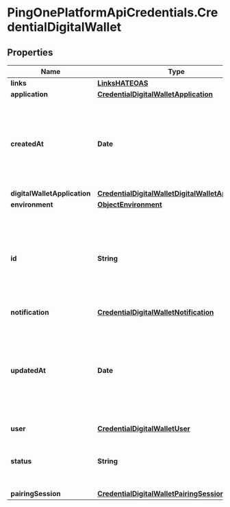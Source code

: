 # PingOnePlatformApiCredentials.CredentialDigitalWallet

## Properties

Name | Type | Description | Notes
------------ | ------------- | ------------- | -------------
**links** | [**LinksHATEOAS**](LinksHATEOAS.md) |  | [optional] 
**application** | [**CredentialDigitalWalletApplication**](CredentialDigitalWalletApplication.md) |  | [optional] 
**createdAt** | **Date** | A string that specifies the date and time the credential digital wallet was created. | [optional] [readonly] 
**digitalWalletApplication** | [**CredentialDigitalWalletDigitalWalletApplication**](CredentialDigitalWalletDigitalWalletApplication.md) |  | [optional] 
**environment** | [**ObjectEnvironment**](ObjectEnvironment.md) |  | [optional] 
**id** | **String** | A string that specifies the identifier (UUID) associated with the credential digital wallet app. | [optional] 
**notification** | [**CredentialDigitalWalletNotification**](CredentialDigitalWalletNotification.md) |  | [optional] 
**updatedAt** | **Date** | A string that specifies the date and time the credential digital wallet was last updated; can be null. | [optional] [readonly] 
**user** | [**CredentialDigitalWalletUser**](CredentialDigitalWalletUser.md) |  | [optional] 
**status** | **String** | A string that specifies the status of the wallet. | [optional] 
**pairingSession** | [**CredentialDigitalWalletPairingSession**](CredentialDigitalWalletPairingSession.md) |  | [optional] 


